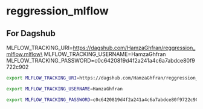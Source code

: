# reggression_mlflow


## For Dagshub
MLFLOW_TRACKING_URI=https://dagshub.com/HamzaGhfran/reggression_mlflow.mlflow\
MLFLOW_TRACKING_USERNAME=HamzaGhfran
MLFLOW_TRACKING_PASSWORD=c0c6420819d4f2a241a4c6a7abdce80f9722c902

```bash
export MLFLOW_TRACKING_URI=https://dagshub.com/HamzaGhfran/reggression_mlflow.mlflow

export MLFLOW_TRACKING_USERNAME=HamzaGhfran

export MLFLOW_TRACKING_PASSWORD=c0c6420819d4f2a241a4c6a7abdce80f9722c902
```
